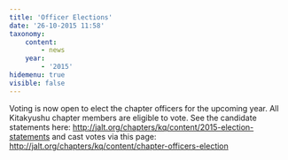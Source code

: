 ```yaml
---
title: 'Officer Elections'
date: '26-10-2015 11:58'
taxonomy:
    content:
        - news
    year:
        - '2015'
hidemenu: true
visible: false
---
```


Voting is now open to elect the chapter officers for the upcoming year. All Kitakyushu chapter members are eligible to vote.
See the candidate statements here: 
http://jalt.org/chapters/kq/content/2015-election-statements
and cast votes via this page:
http://jalt.org/chapters/kq/content/chapter-officers-election

